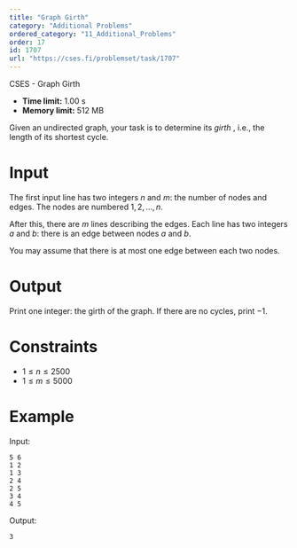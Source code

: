 ```yaml
---
title: "Graph Girth"
category: "Additional Problems"
ordered_category: "11_Additional_Problems"
order: 17
id: 1707
url: "https://cses.fi/problemset/task/1707"
---
```


CSES - Graph Girth

  * **Time limit:** 1.00 s
  * **Memory limit:** 512 MB

Given an undirected graph, your task is to determine its _girth_ , i.e., the
length of its shortest cycle.

# Input

The first input line has two integers $n$ and $m$: the number of nodes and
edges. The nodes are numbered $1,2,\dots,n$.

After this, there are $m$ lines describing the edges. Each line has two
integers $a$ and $b$: there is an edge between nodes $a$ and $b$.

You may assume that there is at most one edge between each two nodes.

# Output

Print one integer: the girth of the graph. If there are no cycles, print $-1$.

# Constraints

  * $1 \le n \le 2500$
  * $1 \le m \le 5000$

# Example

Input:

    
    
    5 6
    1 2
    1 3
    2 4
    2 5
    3 4
    4 5
    

Output:

    
    
    3
    

